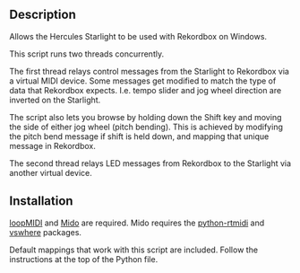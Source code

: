 ## Description
Allows the Hercules Starlight to be used with Rekordbox on Windows.

This script runs two threads concurrently.

The first thread relays control messages from the Starlight to Rekordbox via a virtual MIDI device. Some messages get modified to match the type of data that Rekordbox expects. I.e. tempo slider and jog wheel direction are inverted on the Starlight.

The script also lets you browse by holding down the Shift key and moving the side of either jog wheel (pitch bending). This is achieved by modifying the pitch bend message if shift is held down, and mapping that unique message in Rekordbox.

The second thread relays LED messages from Rekordbox to the Starlight via another virtual device.

## Installation
[loopMIDI](https://www.tobias-erichsen.de/software/loopmidi.html) and [Mido](https://mido.readthedocs.io/en/stable/) are required.
Mido requires the [python-rtmidi](https://pypi.org/project/python-rtmidi/) and [vswhere](https://pypi.org/project/vswhere/) packages.

Default mappings that work with this script are included. Follow the instructions at the top of the Python file.